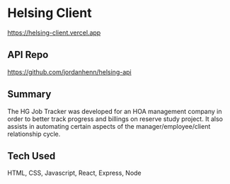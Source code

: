 # Helsing Client
https://helsing-client.vercel.app

## API Repo
https://github.com/jordanhenn/helsing-api

## Summary
The HG Job Tracker was developed for an HOA management company in order to better track progress and billings on reserve study project. It also assists in automating certain aspects of the manager/employee/client relationship cycle. 

## Tech Used
HTML, CSS, Javascript, React, Express, Node

